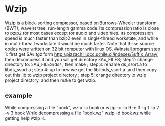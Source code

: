 # Wzip
Wzip is a block-sorting compressor, based on Burrows-Wheeler transform (BWT), wavelet tree, run-length gamma code. Its compression ratio is close to bzip2 for most cases except for audio and video files. Its compression speed is much faster than bzip2 even in single-thread workstate, and while in multi-thread workstate it would be much faster.
Note that these source codes were written on 32 bit computer with linux OS.
##install program
step 1: first get SAu.tgz form http://pizzachili.dcc.uchile.cl/indexes/Suffix_Array/, then decompress it and you will get directory SAu_FILES; 
step 2: change directory to: SAu_FILES/ds/ , then make ; 
step 3: rename ds_ssort.a to libds_ssort.a ; 
step 4: up to now we get the lib libds_ssort.a ,and then copy out this lib to wzip project directory ; 
step 5: change directory to wzip project directory, and then make to get wzip.
## example
While compressing a file "book", wzip -c book or wzip -c -b 9 -e 3 -g 1 -p 2 -v 3 book
While decompressing a file "book.wz" wzip -d book.wz
while getting help wzip -L
